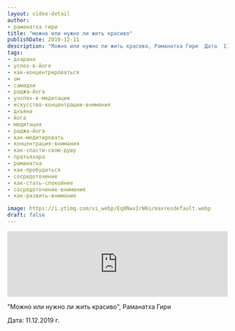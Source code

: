 ```yaml
---
layout: video-detail
author:
- раманатха гири
title: "можно или нужно ли жить красиво"
publishDate: 2019-12-11
description: "Можно или нужно ли жить красиво, Раманатха Гири  Дата  11.12.2019 г."
tags: 
- дхарана
- успех-в-йоге
- как-концентрироваться
- ом
- самадхи
- раджа-йога
- учспех-в-медитации
- искусство-концентрации-внимания
- дхъяна
- йога
- медитация
- раджа-йога
- как-медитировать
- концентрация-внимания
- как-спасти-свою-душу
- пратьяхара
- раманатха
- как-пробудиться
- сосредоточение
- как-стать-спокойнее
- сосредоточение-внимания
- как-развить-внимание

image: https://i.ytimg.com/vi_webp/Eq8NwvIrW6s/maxresdefault.webp
draft: false
---
```


<iframe width="100%" src="https://www.youtube.com/embed/Eq8NwvIrW6s" frameborder="0" allowfullscreen=""></iframe> 

 "Можно или нужно ли жить красиво", Раманатха Гири

 Дата: 11.12.2019 г.

  

 